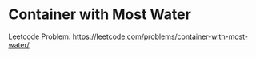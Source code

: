 # Container with Most Water

Leetcode Problem: https://leetcode.com/problems/container-with-most-water/